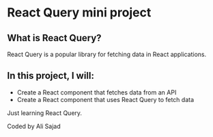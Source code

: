 # React Query mini project

## What is React Query?

React Query is a popular library for fetching data in React applications.

## In this project, I will:

- Create a React component that fetches data from an API
- Create a React component that uses React Query to fetch data

Just learning React Query.

Coded by Ali Sajad
